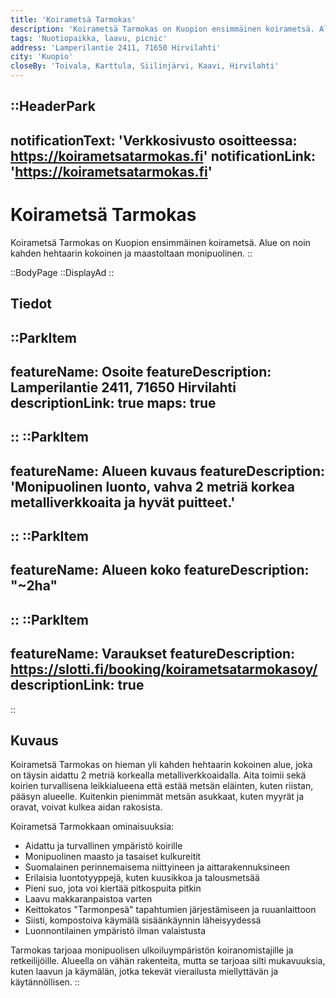 ```yaml
---
title: 'Koirametsä Tarmokas'
description: 'Koirametsä Tarmokas on Kuopion ensimmäinen koirametsä. Alue on noin kahden hehtaarin kokoinen ja maastoltaan monipuolinen.'
tags: 'Nuotiopaikka, laavu, picnic'
address: 'Lamperilantie 2411, 71650 Hirvilahti'
city: 'Kuopio'
closeBy: 'Toivala, Karttula, Siilinjärvi, Kaavi, Hirvilahti'
---
```


::HeaderPark
---
notificationText: 'Verkkosivusto osoitteessa: https://koirametsatarmokas.fi'
notificationLink: 'https://koirametsatarmokas.fi'
---
# Koirametsä Tarmokas
Koirametsä Tarmokas on Kuopion ensimmäinen koirametsä. Alue on noin kahden hehtaarin kokoinen ja maastoltaan monipuolinen.
::

::BodyPage
::DisplayAd
::
## Tiedot
::ParkItem
---
featureName: Osoite
featureDescription: Lamperilantie 2411, 71650 Hirvilahti
descriptionLink: true
maps: true
---
::
::ParkItem
---
featureName: Alueen kuvaus
featureDescription: 'Monipuolinen luonto, vahva 2 metriä korkea metalliverkkoaita ja hyvät puitteet.'
---
::
::ParkItem
---
featureName: Alueen koko
featureDescription: "~2ha"
---
::
::ParkItem
---
featureName: Varaukset
featureDescription: https://slotti.fi/booking/koirametsatarmokasoy/
descriptionLink: true
---
::
## Kuvaus
Koirametsä Tarmokas on hieman yli kahden hehtaarin kokoinen alue, joka on täysin aidattu 2 metriä korkealla metalliverkkoaidalla. Aita toimii sekä koirien turvallisena leikkialueena että estää metsän eläinten, kuten riistan, pääsyn alueelle. Kuitenkin pienimmät metsän asukkaat, kuten myyrät ja oravat, voivat kulkea aidan rakosista.

Koirametsä Tarmokkaan ominaisuuksia:

- Aidattu ja turvallinen ympäristö koirille
- Monipuolinen maasto ja tasaiset kulkureitit
- Suomalainen perinnemaisema niittyineen ja aittarakennuksineen
- Erilaisia luontotyyppejä, kuten kuusikkoa ja talousmetsää
- Pieni suo, jota voi kiertää pitkospuita pitkin
- Laavu makkaranpaistoa varten
- Keittokatos "Tarmonpesä" tapahtumien järjestämiseen ja ruuanlaittoon
- Siisti, kompostoiva käymälä sisäänkäynnin läheisyydessä
- Luonnontilainen ympäristö ilman valaistusta

Tarmokas tarjoaa monipuolisen ulkoiluympäristön koiranomistajille ja retkeilijöille. Alueella on vähän rakenteita, mutta se tarjoaa silti mukavuuksia, kuten laavun ja käymälän, jotka tekevät vierailusta miellyttävän ja käytännöllisen.
::